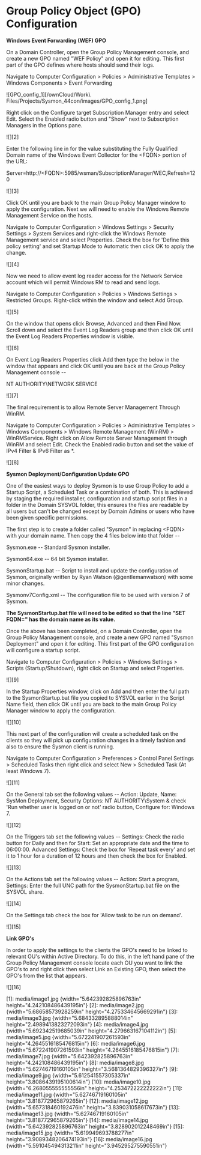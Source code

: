 Group Policy Object (GPO) Configuration
=======================================

**Windows Event Forwarding (WEF) GPO**

On a Domain Controller, open the Group Policy Management console, and create a new GPO named "WEF Policy" and open it for editing. This first part of the GPO defines where hosts should send their logs.

Navigate to Computer Configuration \> Policies \> Administrative Templates \> Windows Components \> Event Forwarding

![GPO_config_1][/ownCloud/Work\ Files/Projects/Sysmon_44con/images/GPO_config_1.png]

Right click on the Configure target Subscription Manager entry and select Edit. Select the Enabled radio button and "Show" next to Subscription Managers in the Options pane.

![][2]

Enter the following line in for the value substituting the Fully Qualified Domain name of the Windows Event Collector for the \<FQDN\> portion of the URL:

Server=http://\<FQDN\>:5985/wsman/SubscriptionManager/WEC,Refresh=120

![][3]

Click OK until you are back to the main Group Policy Manager window to apply the configuration. Next we will need to enable the Windows Remote Management Service on the hosts.

Navigate to Computer Configuration \> Windows Settings \> Security Settings \> System Services and right-click the Windows Remote Management service and select Properties. Check the box for 'Define this policy setting' and set Startup Mode to Automatic then click OK to apply the change.

![][4]

Now we need to allow event log reader access for the Network Service account which will permit Windows RM to read and send logs.

Navigate to Computer Configuration \> Policies \> Windows Settings \> Restricted Groups. Right-click within the window and select Add Group.

![][5]

On the window that opens click Browse, Advanced and then Find Now. Scroll down and select the Event Log Readers group and then click OK until the Event Log Readers Properties window is visible.

![][6]

On Event Log Readers Properties click Add then type the below in the window that appears and click OK until you are back at the Group Policy Management console --

NT AUTHORITY\\NETWORK SERVICE

![][7]

The final requirement is to allow Remote Server Management Through WinRM.

Navigate to Computer Configuration \> Policies \> Administrative Templates \> Windows Components \> Windows Remote Management (WinRM) \> WinRMService. Right click on Allow Remote Server Management through WinRM and select Edit. Check the Enabled radio button and set the value of IPv4 Filter & IPv6 Filter as \*.

![][8]

**Sysmon Deployment/Configuration Update GPO**

One of the easiest ways to deploy Sysmon is to use Group Policy to add a Startup Script, a Scheduled Task or a combination of both. This is achieved by staging the required installer, configuration and startup script files in a folder in the Domain SYSVOL folder, this ensures the files are readable by all users but can't be changed except by Domain Admins or users who have been given specific permissions.

The first step is to create a folder called "Sysmon" in replacing \<FQDN\> with your domain name. Then copy the 4 files below into that folder --

Sysmon.exe -- Standard Sysmon installer.

Sysmon64.exe -- 64 bit Sysmon installer.

SysmonStartup.bat -- Script to install and update the configuration of Sysmon, originally written by Ryan Watson (\@gentlemanwatson) with some minor changes.

Sysmonv7Config.xml -- The configuration file to be used with version 7 of Sysmon.

**The SysmonStartup.bat file will need to be edited so that the line "SET FQDN=" has the domain name as its value.**

Once the above has been completed, on a Domain Controller, open the Group Policy Management console, and create a new GPO named "Sysmon Deployment" and open it for editing. This first part of the GPO configuration will configure a startup script.

Navigate to Computer Configuration \> Policies \> Windows Settings \> Scripts (Startup/Shutdown), right click on Startup and select Properties.

![][9]

In the Startup Properties window, click on Add and then enter the full path to the SysmonStartup.bat file you copied to SYSVOL earlier in the Script Name field, then click OK until you are back to the main Group Policy Manager window to apply the configuration.

![][10]

This next part of the configuration will create a scheduled task on the clients so they will pick up configuration changes in a timely fashion and also to ensure the Sysmon client is running.

Navigate to Computer Configuration \> Preferences \> Control Panel Settings \> Scheduled Tasks then right click and select New \> Scheduled Task (At least Windows 7).

![][11]

On the General tab set the following values -- Action: Update, Name: SysMon Deployment, Security Options: NT AUTHORITY\\System & check 'Run whether user is logged on or not' radio button, Configure for: Windows 7.

![][12]

On the Triggers tab set the following values -- Settings: Check the radio button for Daily and then for Start: Set an appropriate date and the time to 06:00:00. Advanced Settings: Check the box for 'Repeat task every' and set it to 1 hour for a duration of 12 hours and then check the box for Enabled.

![][13]

On the Actions tab set the following values -- Action: Start a program, Settings: Enter the full UNC path for the SysmonStartup.bat file on the SYSVOL share.

![][14]

On the Settings tab check the box for 'Allow task to be run on demand'.

![][15]

**Link GPO's**

In order to apply the settings to the clients the GPO's need to be linked to relevant OU's within Active Directory. To do this, in the left hand pane of the Group Policy Management console locate each OU you want to link the GPO's to and right click then select Link an Existing GPO, then select the GPO's from the list that appears.

![][16]

  [1]: media/image1.jpg {width="5.642392825896763in" height="4.242108486439195in"}
  [2]: media/image2.jpg {width="5.68658573928259in" height="4.275334645669291in"}
  [3]: media/image3.jpg {width="5.684332895888014in" height="2.4989413823272093in"}
  [4]: media/image4.jpg {width="5.692342519685039in" height="4.279663167104112in"}
  [5]: media/image5.jpg {width="5.672241907261593in" height="4.2645516185476815in"}
  [6]: media/image6.jpg {width="5.672241907261593in" height="4.2645516185476815in"}
  [7]: media/image7.jpg {width="5.642392825896763in" height="4.242108486439195in"}
  [8]: media/image8.jpg {width="5.62746719160105in" height="3.5681364829396327in"}
  [9]: media/image9.jpg {width="5.612541557305337in" height="3.8086439195100614in"}
  [10]: media/image10.jpg {width="6.268055555555556in" height="4.253472222222222in"}
  [11]: media/image11.jpg {width="5.62746719160105in" height="3.818772965879265in"}
  [12]: media/image12.jpg {width="5.657318460192476in" height="3.839031058617673in"}
  [13]: media/image13.jpg {width="5.62746719160105in" height="3.818772965879265in"}
  [14]: media/image14.jpg {width="5.642392825896763in" height="3.828902012248469in"}
  [15]: media/image15.jpg {width="5.619949693788277in" height="3.9089348206474193in"}
  [16]: media/image16.jpg {width="5.591045494313211in" height="3.945295275590551in"}
